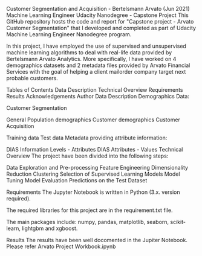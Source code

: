 Customer Segmentation and Acquisition - Bertelsmann Arvato (Jun 2021)
Machine Learning Engineer Udacity Nanodegree - Capstone Project
This GitHub repository hosts the code and report for "Capstone project - Arvato Customer Segmentation" that I developed and completed as part of Udacity Machine Learning Engineer Nanodegree program.

In this project, I have employed the use of supervised and unsupervised machine learning algorithms to deal with real-life data provided by Bertelsmann Arvato Analytics. More specifically, I have worked on 4 demographics datasets and 2 metadata files provided by Arvato Financial Services with the goal of helping a client mailorder company target next probable customers.

Tables of Contents
Data Description
Technical Overview
Requirements
Results
Acknowledgements
Author
Data Description
Demographics Data:

Customer Segmentation

General Population demographics
Customer demographics
Customer Acquisition

Training data
Test data
Metadata providing attribute information:

DIAS Information Levels - Attributes
DIAS Attributes - Values
Technical Overview
The project have been divided into the following steps:

Data Exploration and Pre-processing
Feature Engineering
Dimensionality Reduction
Clustering
Selection of Supervised Learning Models
Model Tuning
Model Evaluation
Predictions on the Test Dataset


Requirements
The Jupyter Notebook is written in Python (3.x. version required).

The required libraries for this project are in the requirement.txt file.

The main packages include: numpy, pandas, matplotlib, seaborn, scikit-learn, lightgbm and xgboost.

Results
The results have been well docomented in the Jupiter Notebook. Please refer Arvato Project Workbook.ipynb
